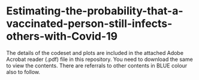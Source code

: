 # Estimating-the-probability-that-a-vaccinated-person-still-infects-others-with-Covid-19

The details of the codeset and plots are included in the attached Adobe Acrobat reader (.pdf) file in this repository. 
You need to download the same to view the contents. There are referrals to other contents in BLUE colour also to follow.
